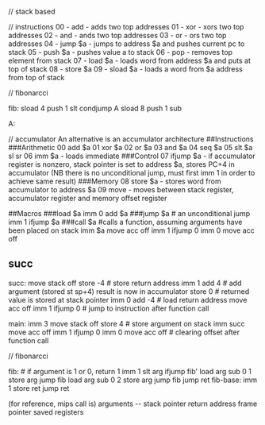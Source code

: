 // stack based

// instructions
00 - add - adds two top addresses
01 - xor - xors two top addresses
02 - and - ands two top addresses
03 - or - ors two top addresses
04 - jump $a - jumps to address $a and pushes current pc to stack
05 - push $a - pushes value a to stack
06 - pop - removes top element from stack
07 - load $a - loads word from address $a and puts at top of stack
08 - store $a
09 - sload $a - loads a word from $a address from top of stack

// fibonarcci

fib:
sload 4
push 1
slt
condjump A
sload 8
push 1
sub

A:



// accumulator
An alternative is an accumulator architecture
##Instructions
###Arithmetic
00 add \$a
01 xor \$a
02 or \$a
03 and \$a
04 seq \$a
05 slt \$a
sl
sr
06 imm \$a - loads immediate 
###Control
07 ifjump \$a - if accumulator register is nonzero, stack pointer is set to address \$a, stores PC+4 in accumulator (NB there is no unconditional jump, must first imm 1 in order to achieve same result)
###Memory
08 store \$a - stores word from accumulator to address \$a
09 move - moves between stack register, accumulator register and memory offset register


##Macros
###load \$a
imm 0
add $a
###jump \$a
\# an unconditional jump
imm 1
ifjump \$a
###call \$a 
\#calls a function, assuming arguments have been placed on stack
imm \$a
move acc off
imm 1
ifjump 0
imm 0
move acc off

## succ
succ:
move stack off
store -4 # store return address
imm 1
add 4 # add argument (stored st sp+4) result is now in accumulator
store 0 # returned value is stored at stack pointer
imm 0
add -4 # load return address
move acc off
imm 1
ifjump 0 # jump to instruction after function call

main:
imm 3
move stack off
store 4 # store argument on stack
imm succ
move acc off
imm 1
ifjump 0
imm 0
move acc off # clearing offset after function call

// fibonarcci

fib:
\# if argument is 1 or 0, return 1
imm 1
slt arg
ifjump fib'
load arg
sub 0 1
store arg
jump fib
load arg
sub 0 2
store arg
jump fib
jump ret
fib-base:
imm 1
store ret
jump ret

(for reference, mips call is)
arguments
-- stack pointer
return address
frame pointer
saved registers
